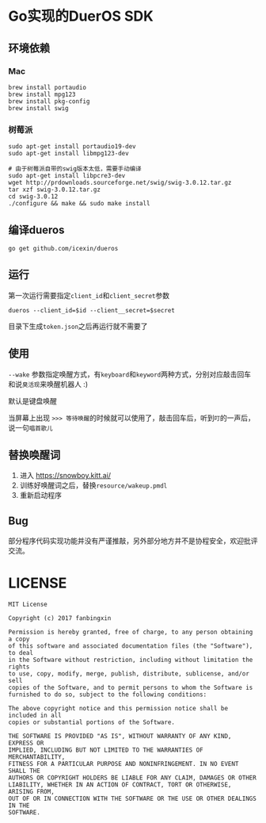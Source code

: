 # Go实现的DuerOS SDK

## 环境依赖

### Mac

``` shell
brew install portaudio
brew install mpg123
brew install pkg-config
brew install swig
```

### 树莓派

```
sudo apt-get install portaudio19-dev
sudo apt-get install libmpg123-dev

# 由于树莓派自带的swig版本太低，需要手动编译
sudo apt-get install libpcre3-dev
wget http://prdownloads.sourceforge.net/swig/swig-3.0.12.tar.gz
tar xzf swig-3.0.12.tar.gz
cd swig-3.0.12
./configure && make && sudo make install
```

## 编译dueros

`go get github.com/icexin/dueros`


## 运行

第一次运行需要指定`client_id`和`client_secret`参数

`dueros --client_id=$id --client__secret=$secret`

目录下生成`token.json`之后再运行就不需要了

## 使用

`--wake` 参数指定唤醒方式，有`keyboard`和`keyword`两种方式，分别对应敲击回车和说`臭活现`来唤醒机器人 :)

默认是键盘唤醒

当屏幕上出现 `>>> 等待唤醒`的时候就可以使用了，敲击回车后，听到`叮`的一声后，说一句`唱首歌儿`



## 替换唤醒词

1. 进入 https://snowboy.kitt.ai/
2. 训练好唤醒词之后，替换`resource/wakeup.pmdl`
3. 重新启动程序


## Bug

部分程序代码实现功能并没有严谨推敲，另外部分地方并不是协程安全，欢迎批评交流。

# LICENSE
```
MIT License

Copyright (c) 2017 fanbingxin

Permission is hereby granted, free of charge, to any person obtaining a copy
of this software and associated documentation files (the "Software"), to deal
in the Software without restriction, including without limitation the rights
to use, copy, modify, merge, publish, distribute, sublicense, and/or sell
copies of the Software, and to permit persons to whom the Software is
furnished to do so, subject to the following conditions:

The above copyright notice and this permission notice shall be included in all
copies or substantial portions of the Software.

THE SOFTWARE IS PROVIDED "AS IS", WITHOUT WARRANTY OF ANY KIND, EXPRESS OR
IMPLIED, INCLUDING BUT NOT LIMITED TO THE WARRANTIES OF MERCHANTABILITY,
FITNESS FOR A PARTICULAR PURPOSE AND NONINFRINGEMENT. IN NO EVENT SHALL THE
AUTHORS OR COPYRIGHT HOLDERS BE LIABLE FOR ANY CLAIM, DAMAGES OR OTHER
LIABILITY, WHETHER IN AN ACTION OF CONTRACT, TORT OR OTHERWISE, ARISING FROM,
OUT OF OR IN CONNECTION WITH THE SOFTWARE OR THE USE OR OTHER DEALINGS IN THE
SOFTWARE.
```
